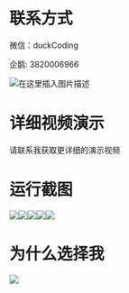 # 联系方式

微信：duckCoding

企鹅: 3820006966

![在这里插入图片描述](http://upload.cxycsx.vip/91ab4bcb4f2c4c6db86365bb6d6e9c62.jpeg)

# 详细视频演示

请联系我获取更详细的演示视频

# 运行截图

![](http://www.bysj52.com/uploadfile/ueditor/image/202306/%E6%AF%95%E8%AE%BEssm592%E5%9F%BA%E4%BA%8EVue.js%E7%9A%84%E7%BD%91%E4%B8%8A%E6%8B%9B%E8%81%98%E7%B3%BB%E7%BB%9F+vue%E6%AF%95%E4%B8%9A%E8%AE%BE%E8%AE%A1/1.png)![](http://www.bysj52.com/uploadfile/ueditor/image/202306/%E6%AF%95%E8%AE%BEssm592%E5%9F%BA%E4%BA%8EVue.js%E7%9A%84%E7%BD%91%E4%B8%8A%E6%8B%9B%E8%81%98%E7%B3%BB%E7%BB%9F+vue%E6%AF%95%E4%B8%9A%E8%AE%BE%E8%AE%A1/5.png)![](http://www.bysj52.com/uploadfile/ueditor/image/202306/%E6%AF%95%E8%AE%BEssm592%E5%9F%BA%E4%BA%8EVue.js%E7%9A%84%E7%BD%91%E4%B8%8A%E6%8B%9B%E8%81%98%E7%B3%BB%E7%BB%9F+vue%E6%AF%95%E4%B8%9A%E8%AE%BE%E8%AE%A1/3.png)![](http://www.bysj52.com/uploadfile/ueditor/image/202306/%E6%AF%95%E8%AE%BEssm592%E5%9F%BA%E4%BA%8EVue.js%E7%9A%84%E7%BD%91%E4%B8%8A%E6%8B%9B%E8%81%98%E7%B3%BB%E7%BB%9F+vue%E6%AF%95%E4%B8%9A%E8%AE%BE%E8%AE%A1/4.png)![](http://www.bysj52.com/uploadfile/ueditor/image/202306/%E6%AF%95%E8%AE%BEssm592%E5%9F%BA%E4%BA%8EVue.js%E7%9A%84%E7%BD%91%E4%B8%8A%E6%8B%9B%E8%81%98%E7%B3%BB%E7%BB%9F+vue%E6%AF%95%E4%B8%9A%E8%AE%BE%E8%AE%A1/2.png)

# 为什么选择我

![](http://upload.cxycsx.vip/%E7%A8%8B%E5%BA%8F%E8%AE%BE%E8%AE%A1.png)

